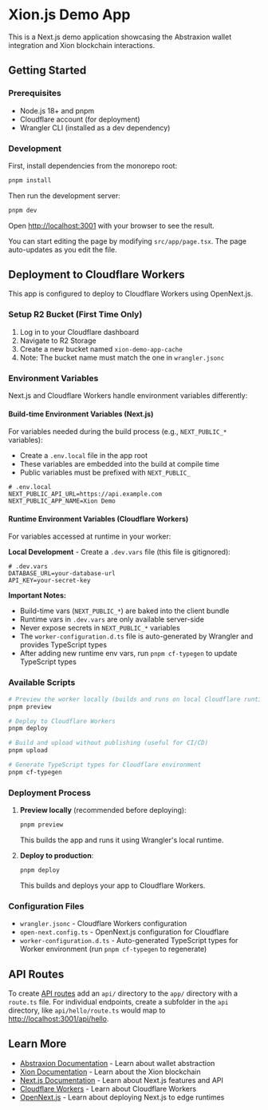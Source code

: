 # Xion.js Demo App

This is a Next.js demo application showcasing the Abstraxion wallet integration and Xion blockchain interactions.

## Getting Started

### Prerequisites

- Node.js 18+ and pnpm
- Cloudflare account (for deployment)
- Wrangler CLI (installed as a dev dependency)

### Development

First, install dependencies from the monorepo root:

```bash
pnpm install
```

Then run the development server:

```bash
pnpm dev
```

Open [http://localhost:3001](http://localhost:3001) with your browser to see the result.

You can start editing the page by modifying `src/app/page.tsx`. The page auto-updates as you edit the file.

## Deployment to Cloudflare Workers

This app is configured to deploy to Cloudflare Workers using OpenNext.js.

### Setup R2 Bucket (First Time Only)

1. Log in to your Cloudflare dashboard
2. Navigate to R2 Storage
3. Create a new bucket named `xion-demo-app-cache`
4. Note: The bucket name must match the one in `wrangler.jsonc`

### Environment Variables

Next.js and Cloudflare Workers handle environment variables differently:

#### Build-time Environment Variables (Next.js)

For variables needed during the build process (e.g., `NEXT_PUBLIC_*` variables):
- Create a `.env.local` file in the app root
- These variables are embedded into the build at compile time
- Public variables must be prefixed with `NEXT_PUBLIC_`

```env
# .env.local
NEXT_PUBLIC_API_URL=https://api.example.com
NEXT_PUBLIC_APP_NAME=Xion Demo
```

#### Runtime Environment Variables (Cloudflare Workers)

For variables accessed at runtime in your worker:

**Local Development** - Create a `.dev.vars` file (this file is gitignored):
```env
# .dev.vars
DATABASE_URL=your-database-url
API_KEY=your-secret-key
```

**Important Notes:**
- Build-time vars (`NEXT_PUBLIC_*`) are baked into the client bundle
- Runtime vars in `.dev.vars` are only available server-side
- Never expose secrets in `NEXT_PUBLIC_*` variables
- The `worker-configuration.d.ts` file is auto-generated by Wrangler and provides TypeScript types
- After adding new runtime env vars, run `pnpm cf-typegen` to update TypeScript types

### Available Scripts

```bash
# Preview the worker locally (builds and runs on local Cloudflare runtime)
pnpm preview

# Deploy to Cloudflare Workers
pnpm deploy

# Build and upload without publishing (useful for CI/CD)
pnpm upload

# Generate TypeScript types for Cloudflare environment
pnpm cf-typegen
```

### Deployment Process

1. **Preview locally** (recommended before deploying):
   ```bash
   pnpm preview
   ```
   This builds the app and runs it using Wrangler's local runtime.

2. **Deploy to production**:
   ```bash
   pnpm deploy
   ```
   This builds and deploys your app to Cloudflare Workers.

### Configuration Files

- `wrangler.jsonc` - Cloudflare Workers configuration
- `open-next.config.ts` - OpenNext.js configuration for Cloudflare
- `worker-configuration.d.ts` - Auto-generated TypeScript types for Worker environment (run `pnpm cf-typegen` to regenerate)

## API Routes

To create [API routes](https://nextjs.org/docs/app/building-your-application/routing/router-handlers) add an `api/` directory to the `app/` directory with a `route.ts` file. For individual endpoints, create a subfolder in the `api` directory, like `api/hello/route.ts` would map to [http://localhost:3001/api/hello](http://localhost:3001/api/hello).

## Learn More

- [Abstraxion Documentation](https://docs.burnt.com/abstraxion) - Learn about wallet abstraction
- [Xion Documentation](https://docs.burnt.com) - Learn about the Xion blockchain
- [Next.js Documentation](https://nextjs.org/docs) - Learn about Next.js features and API
- [Cloudflare Workers](https://developers.cloudflare.com/workers/) - Learn about Cloudflare Workers
- [OpenNext.js](https://opennext.js.org/) - Learn about deploying Next.js to edge runtimes
